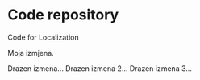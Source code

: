 # Code repository
Code for Localization

Moja izmjena.

Drazen izmena...
Drazen izmena 2...
Drazen izmena 3...
